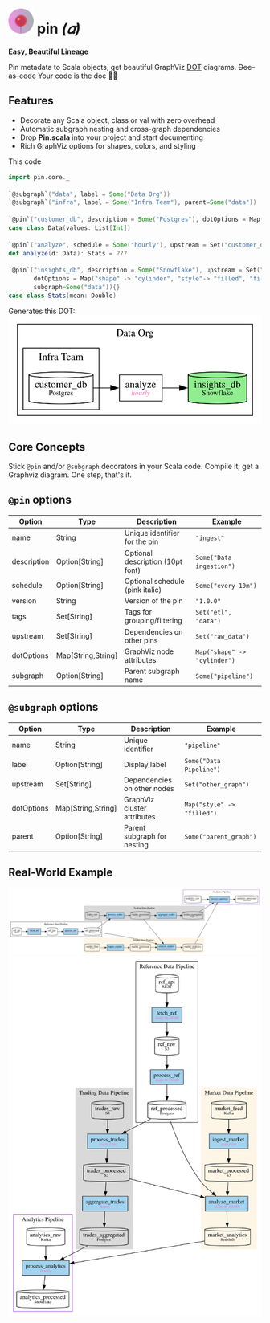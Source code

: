 # <img src="pix/pin.png" width="50"> pin _(𝛼)_

**Easy, Beautiful Lineage**

Pin metadata to Scala objects, get beautiful GraphViz [DOT](https://graphviz.org/doc/info/lang.html) diagrams. ~~Doc-as-code~~ Your code is the doc 📌✨

## Features
- Decorate any Scala object, class or val with zero overhead
- Automatic subgraph nesting and cross-graph dependencies
- Drop **Pin.scala** into your project and start documenting
- Rich GraphViz options for shapes, colors, and styling

This code
```scala
import pin.core._

`@subgraph`("data", label = Some("Data Org"))
`@subgraph`("infra", label = Some("Infra Team"), parent=Some("data"))

`@pin`("customer_db", description = Some("Postgres"), dotOptions = Map("shape" -> "cylinder"), subgraph=Some("infra")){}
case class Data(values: List[Int])

`@pin`("analyze", schedule = Some("hourly"), upstream = Set("customer_db"), subgraph=Some("data")){}
def analyze(d: Data): Stats = ???

`@pin`("insights_db", description = Some("Snowflake"), upstream = Set("analyze"),
       dotOptions = Map("shape" -> "cylinder", "style"-> "filled", "fillcolor" -> "lightgreen"),
       subgraph=Some("data")){}
case class Stats(mean: Double)
```

Generates this DOT:
<img src="pix/pin-example.svg">

## Core Concepts
Stick `@pin` and/or `@subgraph` decorators in your Scala code. Compile it, get a Graphviz diagram. One step, that's it.

## `@pin` options

| Option | Type | Description | Example |
|--------|------|-------------|---------|
| name | String | Unique identifier for the pin | `"ingest"` |
| description | Option[String] | Optional description (10pt font) | `Some("Data ingestion")` |
| schedule | Option[String] | Optional schedule (pink italic) | `Some("every 10m")` |
| version | String | Version of the pin | `"1.0.0"` |
| tags | Set[String] | Tags for grouping/filtering | `Set("etl", "data")` |
| upstream | Set[String] | Dependencies on other pins | `Set("raw_data")` |
| dotOptions | Map[String,String] | GraphViz node attributes | `Map("shape" -> "cylinder")` |
| subgraph | Option[String] | Parent subgraph name | `Some("pipeline")` |

## `@subgraph` options

| Option | Type | Description | Example |
|--------|------|-------------|---------|
| name | String | Unique identifier | `"pipeline"` |
| label | Option[String] | Display label | `Some("Data Pipeline")` |
| upstream | Set[String] | Dependencies on other nodes | `Set("other_graph")` |
| dotOptions | Map[String,String] | GraphViz cluster attributes | `Map("style" -> "filled")` |
| parent | Option[String] | Parent subgraph for nesting | `Some("parent_graph")` |

## Real-World Example
<img src="pix/pin-real-world-lr.svg">
<img src="pix/pin-real-world.svg">
